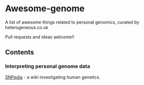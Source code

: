 # Awesome-genome
A list of awesome things related to personal genomics, curated by heterogeneous.co.uk

Pull requests and ideas welcome!!

## Contents
### Interpreting personal genome data
[SNPedia](https://www.snpedia.com/) - a wiki investigating human genetics.

